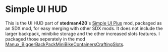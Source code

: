 # Simple UI HUD

This is the UI HUD part of **stedman420**'s [Simple UI Plus](https://7daystodie.com/forums/showthread.php?67506-Simple-UI-Plus) mod, packaged as an SDX mod, for easy merging with other SDX mods.
It does not include the larger backpack, minibike storage and the other increased slots features. I packaged those seperately in the mod [Manux_BiggerBackPackMiniBikeContainersCraftingSlots](../Manux_BiggerBackPackMiniBikeContainersCraftingSlots).
